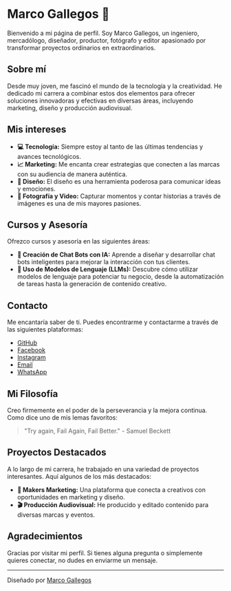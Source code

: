 # Marco Gallegos 🦝

Bienvenido a mi página de perfil. Soy Marco Gallegos, un ingeniero, mercadólogo, diseñador, productor, fotógrafo y editor apasionado por transformar proyectos ordinarios en extraordinarios.

## Sobre mí

Desde muy joven, me fascinó el mundo de la tecnología y la creatividad. He dedicado mi carrera a combinar estos dos elementos para ofrecer soluciones innovadoras y efectivas en diversas áreas, incluyendo marketing, diseño y producción audiovisual.

## Mis intereses

- **💻 Tecnología:** Siempre estoy al tanto de las últimas tendencias y avances tecnológicos.
- **📈 Marketing:** Me encanta crear estrategias que conecten a las marcas con su audiencia de manera auténtica.
- **🎨 Diseño:** El diseño es una herramienta poderosa para comunicar ideas y emociones.
- **📸 Fotografía y Video:** Capturar momentos y contar historias a través de imágenes es una de mis mayores pasiones.

## Cursos y Asesoría

Ofrezco cursos y asesoría en las siguientes áreas:

- **🤖 Creación de Chat Bots con IA:** Aprende a diseñar y desarrollar chat bots inteligentes para mejorar la interacción con tus clientes.
- **🧠 Uso de Modelos de Lenguaje (LLMs):** Descubre cómo utilizar modelos de lenguaje para potenciar tu negocio, desde la automatización de tareas hasta la generación de contenido creativo.

## Contacto

Me encantaría saber de ti. Puedes encontrarme y contactarme a través de las siguientes plataformas:

- [GitHub](https://github.com/marcogll)
- [Facebook](https://www.facebook.com/makersmarketing.mx/)
- [Instagram](https://www.instagram.com/makersmarketingmx/)
- [Email](mailto:marco.gallegos@outlook.com)
- [WhatsApp](https://api.whatsapp.com/send?phone=5218441026472&text=Hola%2C%20quiero%20informaci%C3%B3n%20sobre%20el%20trabajo%20de%20asistente%20%F0%9F%99%83)

## Mi Filosofía

Creo firmemente en el poder de la perseverancia y la mejora continua. Como dice uno de mis lemas favoritos:

> "Try again, Fail Again, Fail Better." - Samuel Beckett

## Proyectos Destacados

A lo largo de mi carrera, he trabajado en una variedad de proyectos interesantes. Aquí algunos de los más destacados:

- **🚀 Makers Marketing:** Una plataforma que conecta a creativos con oportunidades en marketing y diseño.
- **🎬 Producción Audiovisual:** He producido y editado contenido para diversas marcas y eventos.

## Agradecimientos

Gracias por visitar mi perfil. Si tienes alguna pregunta o simplemente quieres conectar, no dudes en enviarme un mensaje.

---

Diseñado por [Marco Gallegos](https://github.com/marcogll)
